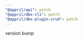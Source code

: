 ```yaml
---
"@appril/api": patch
"@appril/dbx-cli": patch
"@appril/dbx-plugin-crud": patch
---
```


version bump
